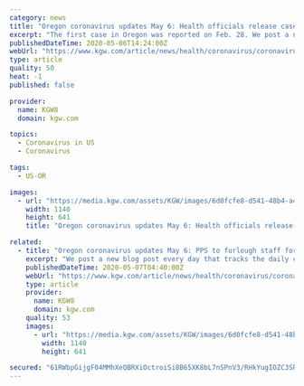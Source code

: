 ```yaml
---
category: news
title: "Oregon coronavirus updates May 6: Health officials release case count by ZIP code"
excerpt: "The first case in Oregon was reported on Feb. 28. We post a new blog post every day that tracks the daily changes in Oregon and Southwest Washington as we get them. CLICK HERE TO SEE THE LATEST UPDATE"
publishedDateTime: 2020-05-06T14:24:00Z
webUrl: "https://www.kgw.com/article/news/health/coronavirus/coronavirus-covid-19-real-time-updates-oregon-sw-washington-may-6/283-f87bf4d1-1ad0-49c0-b571-c19baefde551"
type: article
quality: 50
heat: -1
published: false

provider:
  name: KGW8
  domain: kgw.com

topics:
  - Coronavirus in US
  - Coronavirus

tags:
  - US-OR

images:
  - url: "https://media.kgw.com/assets/KGW/images/6d0fcfe8-d541-48b4-a494-5356f4021839/6d0fcfe8-d541-48b4-a494-5356f4021839_1140x641.png"
    width: 1140
    height: 641
    title: "Oregon coronavirus updates May 6: Health officials release case count by ZIP code"

related:
  - title: "Oregon coronavirus updates May 6: PPS to furlough staff for one day a week"
    excerpt: "We post a new blog post every day that tracks the daily changes in Oregon and Southwest Washington as we get them. CLICK HERE TO SEE THE LATEST UPDATES"
    publishedDateTime: 2020-05-07T04:40:00Z
    webUrl: "https://www.kgw.com/article/news/health/coronavirus/coronavirus-covid-19-real-time-updates-oregon-sw-washington-may-6/283-f87bf4d1-1ad0-49c0-b571-c19baefde551"
    type: article
    provider:
      name: KGW8
      domain: kgw.com
    quality: 53
    images:
      - url: "https://media.kgw.com/assets/KGW/images/6d0fcfe8-d541-48b4-a494-5356f4021839/6d0fcfe8-d541-48b4-a494-5356f4021839_1140x641.png"
        width: 1140
        height: 641

secured: "61RWbpGijgF04MMhXeQBRXiOctroiSi8B65XK8bL7nSPnV3/RHkYugIOZC3Sh+GmlRiRI7S2QyTtEvdJIJM8EnvUPed6KeMgibQLksc6ZijgE+eZqajszCmn0H4rKk91QfEswxwa1UezHhFX2ZCxVY/hzY8TiHvwrGRsC3m0qm51D8AQvbetzn1rDWbrud1E9UJWim8yKldRuRY3xBL+mmoqo/p1PleR3oMA/U+446x78teNHK1yQxcZh4VH/F/LcGqxdE2lhMnAmAwKZiflY9EC+Z81L08q94o1eXmMbNUBjf7smzd1NUTDo1j8Z+qQPkdD4+3rY7qRoX2vZbTpAsHsa6aTcuoQXlbYbQXaVgmpuqBi6Yf/J+563FulLqOBMy5L6tmcxUSdNY3i2b8fQJBvS2L7kt6zMYn+w7lrV5JN9RiDVEQX4fakDLAR8QUYNtteRAXCjULg5k2vn+1PtA7KE7VlhOyODgsMll5UT8Y=;zaQTYizmChURt+hXBEkuJA=="
---
```


